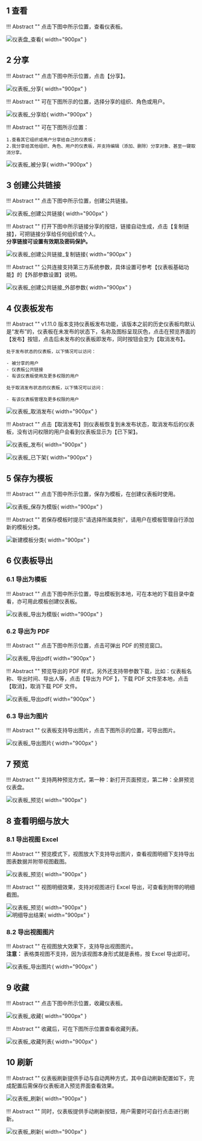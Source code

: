 ## 1 查看

!!! Abstract ""
	点击下图中所示位置，查看仪表板。

![仪表盘_查看](../img/dashboard_generation/仪表板_查看.png){ width="900px" }

## 2 分享

!!! Abstract ""
	点击下图中所示位置，点击【分享】。

![仪表板_分享](../img/dashboard_generation/仪表板_分享.png){ width="900px" }

!!! Abstract ""
	可在下图所示的位置，选择分享的组织、角色或用户。

![仪表板_分享给](../img/dashboard_generation/仪表板_分享给.png){ width="900px" }

!!! Abstract ""
	可在下图所示位置：

	1.查看其它组织或用户分享给自己的仪表板；  
	2.我分享给其他组织、角色、用户的仪表板，并支持编辑（添加、删除）分享对象、甚至一键取消分享。

![仪表板_被分享](../img/dashboard_generation/仪表板_被分享.png){ width="900px" }

## 3 创建公共链接

!!! Abstract ""
	点击下图中所示位置，创建公共链接。

![仪表板_创建公共链接](../img/dashboard_generation/仪表板_创建公共链接.png){ width="900px" }

!!! Abstract ""
	打开下图中所示链接分享的按钮，链接自动生成，点击【复制链接】，可把链接分享给任何组织或个人。  
	**分享链接可设置有效期及密码保护。**

![仪表板_创建公共链接_复制链接](../img/dashboard_generation/仪表板_创建公共链接_复制链接.png){ width="900px" }

!!! Abstract ""
	公共连接支持第三方系统参数，具体设置可参考【仪表板基础功能】的【外部参数设置】说明。

![仪表板_创建公共链接_外部参数](../img/dashboard_generation/仪表板_创建公共链接_外部参数.png){ width="900px" }

## 4 仪表板发布

!!! Abstract ""
	v1.11.0 版本支持仪表板发布功能，该版本之前的历史仪表板均默认是“发布”的，仪表板在未发布的状态下，名称及图标呈现灰色，点击在预览界面的【发布】按钮，点击后未发布的仪表板即发布，同时按钮会变为【取消发布】。

	处于发布状态的仪表板，以下情况可以访问：

	- 被分享的用户
	- 仪表板公共链接
	- 有该仪表板使用及更多权限的用户

	处于取消发布状态的仪表板，以下情况可以访问：

	- 有该仪表板管理及更多权限的用户

![仪表板_取消发布](../img/dashboard_generation/仪表板_取消发布.png){ width="900px" }

!!! Abstract ""
	点击【取消发布】则仪表板恢复到未发布状态，取消发布后的仪表板，没有访问权限的用户会看到仪表板显示为【已下架】。

![仪表板_发布](../img/dashboard_generation/仪表板_发布.png){ width="900px" }

![仪表板_已下架](../img/dashboard_generation/仪表板_已下架.png){ width="900px" }

## 5 保存为模板

!!! Abstract ""
	点击下图中所示位置，保存为模板，在创建仪表板时使用。

![仪表板_保存为模版](../img/dashboard_generation/仪表板_保存为模版.png){ width="900px" }

!!! Abstract ""
	若保存模板时提示"请选择所属类别"，请用户在模板管理自行添加新的模板分类。

![新建模板分类](../../img/system_management/新建模板分类.png){ width="900px" }

## 6 仪表板导出 
### 6.1 导出为模板

!!! Abstract ""
	点击下图中所示位置，导出模板到本地，可在本地的下载目录中查看，亦可用此模板创建仪表板。

![仪表板_导出为模版](../img/dashboard_generation/仪表板_导出为模版.png){ width="900px" }

### 6.2 导出为 PDF

!!! Abstract ""
	点击下图中所示位置，点击可弹出 PDF 的预览窗口。

![仪表板_导出pdf](../img/dashboard_generation/仪表板_导出pdf入口.png){ width="900px" }

!!! Abstract ""
	预览导出的 PDF 样式，另外还支持带参数下载，比如：仪表板名称、导出时间、导出人等，点击【导出为 PDF 】，下载 PDF 文件至本地，点击【取消】，取消下载 PDF 文件。

![仪表板_导出pdf](../img/dashboard_generation/仪表板_导出pdf预览.png){ width="900px" }

### 6.3 导出为图片

!!! Abstract ""
	仪表板支持导出图片，点击下图所示的位置，可导出图片。

![仪表板_导出图片](../img/dashboard_generation/仪表板_导出图片.png){ width="900px" }

## 7 预览

!!! Abstract ""
	支持两种预览方式，第一种：新打开页面预览，第二种：全屏预览仪表盘。

![仪表板_预览](../img/dashboard_generation/仪表板_预览.png){ width="900px" }

## 8 查看明细与放大

### 8.1 导出视图 Excel

!!! Abstract ""
	预览模式下，视图放大下支持导出图片，查看视图明细下支持导出图表数据并附带视图截图。

![仪表板_预览](../img/dashboard_generation/仪表板_放大.png){ width="900px" }

!!! Abstract ""
	视图明细效果，支持对视图进行 Excel 导出，可查看到附带的明细截图。

![仪表板_预览](../img/dashboard_generation/查看明细.png){ width="900px" }  
![明细导出结果](../img/dashboard_generation/明细导出结果.png){ width="900px" }

### 8.2 导出视图图片

!!! Abstract ""
	在视图放大效果下，支持导出视图图片。  
	**注意：** 表格类视图不支持，因为该视图本身形式就是表格，按 Excel 导出即可。

![仪表板_导出图片](../img/dashboard_generation/仪表板_导出图片.png){ width="900px" }

## 9 收藏 

!!! Abstract ""
	点击下图中所示位置，收藏仪表板。

![仪表板_收藏](../img/dashboard_generation/仪表板_收藏.png){ width="900px" }

!!! Abstract ""
	收藏后，可在下图所示位置查看收藏列表。

![仪表板_收藏列表](../img/dashboard_generation/仪表板_收藏列表.png){ width="900px" }

## 10 刷新

!!! Abstract ""
	仪表板刷新提供手动与自动两种方式，其中自动刷新配置如下，完成配置后需保存仪表板进入预览界面查看效果。

![仪表板_刷新](../img/dashboard_generation/仪表板_自动刷新配置.jpg){ width="900px" }

!!! Abstract ""
	同时，仪表板提供手动刷新按钮，用户需要时可自行点击进行刷新。

![仪表板_刷新](../img/dashboard_generation/仪表板_手动刷新按钮.jpg){ width="900px" }


